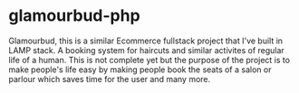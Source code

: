 # glamourbud-php
Glamourbud, this is a similar Ecommerce fullstack project that I've built in LAMP stack.
A booking system for haircuts and similar activites of regular life of a human. This is not complete yet but the purpose of the project is to make people's life easy by making people book the seats of a salon or parlour which saves time for the user and many more.
